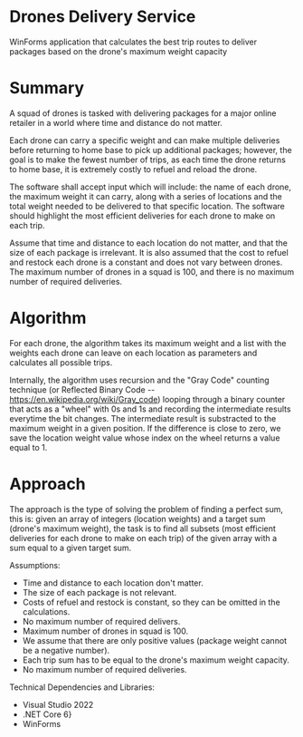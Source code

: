 # Drones Delivery Service
WinForms application that calculates the best trip routes to deliver packages based on the drone's maximum weight capacity

# Summary
A squad of drones is tasked with delivering packages for a major online retailer in a world where time and distance do not matter.

Each drone can carry a specific weight and can make multiple deliveries before returning to home base to pick up additional packages; however, the goal is to make the fewest number of trips, as each time the drone returns to home base, it is extremely costly to refuel and reload the drone.

The software shall accept input which will include: the name of each drone, the maximum weight it can carry, along with a series of locations and the total weight needed to be delivered to that specific location. The software should highlight the most efficient deliveries for each drone to make on each trip.

Assume that time and distance to each location do not matter, and that the size of each package is irrelevant. It is also assumed that the cost to refuel and restock each drone is a constant and does not vary between drones. 
The maximum number of drones in a squad is 100, and there is no maximum number of required deliveries.

# Algorithm
For each drone, the algorithm takes its maximum weight and a list with the weights each drone can leave on each location as parameters and calculates all possible trips. 

Internally, the algorithm uses recursion and the "Gray Code" counting technique (or Reflected Binary Code -- https://en.wikipedia.org/wiki/Gray_code) looping through a binary counter that acts as a "wheel" with 0s and 1s and recording the intermediate results everytime the bit changes. The intermediate result is substracted to the maximum weight in a given position. If the difference is close to zero, we save the location weight value whose index on the wheel returns a value equal to 1.

# Approach
The approach is the type of solving the problem of finding a perfect sum, this is: given an array of integers (location weights) and a target sum (drone's maximum weight), the task is to find all subsets (most efficient deliveries for each drone to make on each trip) of the given array with a sum equal to a given target sum.

Assumptions:
- Time and distance to each location don't matter.
- The size of each package is not relevant.
- Costs of refuel and restock is constant, so they can be omitted in the calculations.
- No maximum number of required delivers.
- Maximum number of drones in squad is 100.
- We assume that there are only positive values (package weight cannot be a negative number).
- Each trip sum has to be equal to the drone's maximum weight capacity.
- No maximum number of required deliveries.

Technical Dependencies and Libraries:
- Visual Studio 2022
- .NET Core 6}
- WinForms
